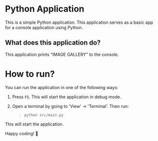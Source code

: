 Python Application
======================
This is a simple Python application. This application serves as a basic app for a console application using Python.

What does this application do?
-------------------------------
This application prints "IMAGE GALLERY" to the console.

# How to run?
You can run the application in one of the following ways:

1. Press `F5`. This will start the application in debug mode.

2. Open a terminal by going to 'View' -> 'Terminal'. Then run:
    > `python src/main.py`

This will start the application.

Happy coding! 🙂
